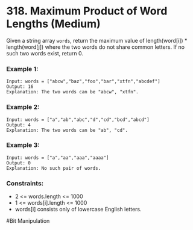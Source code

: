 # 318. Maximum Product of Word Lengths (Medium)

Given a string array `words`, return the maximum value of length(word[i]) \* length(word[j]) where the two words do not share common letters. If no such two words exist, return 0.

### Example 1:

```
Input: words = ["abcw","baz","foo","bar","xtfn","abcdef"]
Output: 16
Explanation: The two words can be "abcw", "xtfn".
```

### Example 2:

```
Input: words = ["a","ab","abc","d","cd","bcd","abcd"]
Output: 4
Explanation: The two words can be "ab", "cd".
```

### Example 3:

```
Input: words = ["a","aa","aaa","aaaa"]
Output: 0
Explanation: No such pair of words.
```

### Constraints:

- 2 <= words.length <= 1000
- 1 <= words[i].length <= 1000
- words[i] consists only of lowercase English letters.

#Bit Manipulation
